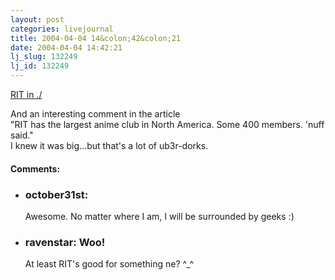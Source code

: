 ```yaml
---
layout: post
categories: livejournal
title: 2004-04-04 14&colon;42&colon;21
date: 2004-04-04 14:42:21
lj_slug: 132249
lj_id: 132249
---
```

[RIT in ./](http://slashdot.org/article.pl?sid=04/04/04/182224&mode=thread&tid=126&tid=137)   



And an interesting comment in the article  
"RIT has the largest anime club in North America. Some 400 members. 'nuff said."  
I knew it was big...but that's a lot of ub3r-dorks.


<div id="comments"><h4>Comments:</h4><div class="lj-comments"><ul>
<li><h3>october31st: </h3>
<a id="comment-206"></a>
<p>Awesome. No matter where I am, I will be surrounded by geeks :)</p>
</li>
<li class=subject><h3>ravenstar: Woo!</h3>
<a id="comment-207"></a>
<p>At least RIT's good for something ne? ^_^ </p>
</li>
</ul></div></div>
